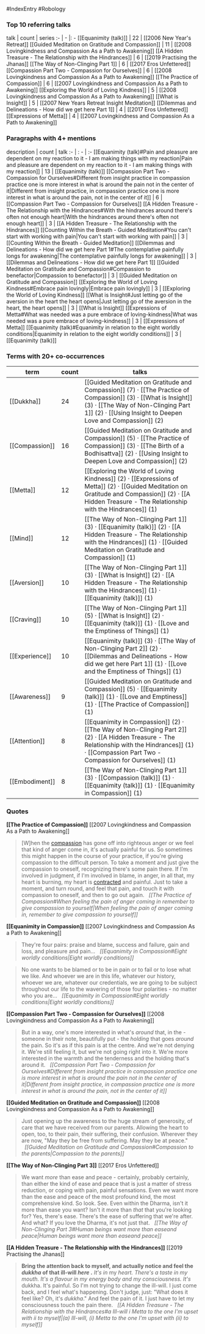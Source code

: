 #IndexEntry #Robology

### Top 10 referring talks
talk | count | series
:- | - |: -
[[Equanimity (talk)]] | 22 | [[2006 New Year's Retreat]]
[[Guided Meditation on Gratitude and Compassion]] | 11 | [[2008 Lovingkindness and Compassion As a Path to Awakening]]
[[A Hidden Treasure - The Relationship with the Hindrances]] | 6 | [[2019 Practising the Jhanas]]
[[The Way of Non-Clinging Part 1]] | 6 | [[2017 Eros Unfettered]]
[[Compassion Part Two - Compassion for Ourselves]] | 6 | [[2008 Lovingkindness and Compassion As a Path to Awakening]]
[[The Practice of Compassion]] | 6 | [[2007 Lovingkindness and Compassion As a Path to Awakening]]
[[Exploring the World of Loving Kindness]] | 5 | [[2008 Lovingkindness and Compassion As a Path to Awakening]]
[[What is Insight]] | 5 | [[2007 New Years Retreat Insight Meditation]]
[[Dilemmas and Delineations - How did we get here Part 1]] | 4 | [[2017 Eros Unfettered]]
[[Expressions of Metta]] | 4 | [[2007 Lovingkindness and Compassion As a Path to Awakening]]

### Paragraphs with 4+ mentions
description | count | talk
:- | : - | :-
[[Equanimity (talk)#Pain and pleasure are dependent on my reaction to it - I am making things with my reaction\|Pain and pleasure are dependent on my reaction to it - I am making things with my reaction]] | 13 | [[Equanimity (talk)]]
[[Compassion Part Two - Compassion for Ourselves#Different from insight practice in compassion practice one is more interest in what is around the pain not in the center of it\|Different from insight practice, in compassion practice one is more interest in what is around the pain, not in the center of it]] | 6 | [[Compassion Part Two - Compassion for Ourselves]]
[[A Hidden Treasure - The Relationship with the Hindrances#With the hindrances around there's often not enough heart\|With the hindrances around there's often not enough heart]] | 3 | [[A Hidden Treasure - The Relationship with the Hindrances]]
[[Counting Within the Breath - Guided Meditation#You can't start with working with pain\|You can't start with working with pain]] | 3 | [[Counting Within the Breath - Guided Meditation]]
[[Dilemmas and Delineations - How did we get here Part 1#The contemplative painfully longs for awakening\|The contemplative painfully longs for awakening]] | 3 | [[Dilemmas and Delineations - How did we get here Part 1]]
[[Guided Meditation on Gratitude and Compassion#Compassion to benefactor\|Compassion to benefactor]] | 3 | [[Guided Meditation on Gratitude and Compassion]]
[[Exploring the World of Loving Kindness#Embrace pain lovingly\|Embrace pain lovingly]] | 3 | [[Exploring the World of Loving Kindness]]
[[What is Insight#Just letting go of the aversion in the heart the heart opens\|Just letting go of the aversion in the heart, the heart opens]] | 3 | [[What is Insight]]
[[Expressions of Metta#What was needed was a pure embrace of loving-kindness\|What was needed was a pure embrace of loving-kindness]] | 3 | [[Expressions of Metta]]
[[Equanimity (talk)#Equanimity in relation to the eight worldly conditions\|Equanimity in relation to the eight worldly conditions]] | 3 | [[Equanimity (talk)]]

### Terms with 20+ co-occurrences
term | count | talks
-|-|-
[[Dukkha]] | 24 | <span class="counts">[[Guided Meditation on Gratitude and Compassion]] (7) · [[The Practice of Compassion]] (3) · [[What is Insight]] (3) · [[The Way of Non-Clinging Part 1]] (2) · [[Using Insight to Deepen Love and Compassion]] (2)</span> 
[[Compassion]] | 16 | <span class="counts">[[Guided Meditation on Gratitude and Compassion]] (5) · [[The Practice of Compassion]] (3) · [[The Birth of a Bodhisattva]] (2) · [[Using Insight to Deepen Love and Compassion]] (2)</span> 
[[Metta]] | 12 | <span class="counts">[[Exploring the World of Loving Kindness]] (2) · [[Expressions of Metta]] (2) · [[Guided Meditation on Gratitude and Compassion]] (2) · [[A Hidden Treasure - The Relationship with the Hindrances]] (1)</span> 
[[Mind]] | 12 | <span class="counts">[[The Way of Non-Clinging Part 1]] (3) · [[Equanimity (talk)]] (2) · [[A Hidden Treasure - The Relationship with the Hindrances]] (1) · [[Guided Meditation on Gratitude and Compassion]] (1)</span> 
[[Aversion]] | 10 | <span class="counts">[[The Way of Non-Clinging Part 1]] (3) · [[What is Insight]] (2) · [[A Hidden Treasure - The Relationship with the Hindrances]] (1) · [[Equanimity (talk)]] (1)</span> 
[[Craving]] | 10 | <span class="counts">[[The Way of Non-Clinging Part 1]] (5) · [[What is Insight]] (2) · [[Equanimity (talk)]] (1) · [[Love and the Emptiness of Things]] (1)</span> 
[[Experience]] | 10 | <span class="counts">[[Equanimity (talk)]] (3) · [[The Way of Non-Clinging Part 2]] (2) · [[Dilemmas and Delineations - How did we get here Part 1]] (1) · [[Love and the Emptiness of Things]] (1)</span> 
[[Awareness]] | 9 | <span class="counts">[[Guided Meditation on Gratitude and Compassion]] (5) · [[Equanimity (talk)]] (1) · [[Love and Emptiness]] (1) · [[The Practice of Compassion]] (1)</span> 
[[Attention]] | 8 | <span class="counts">[[Equanimity in Compassion]] (2) · [[The Way of Non-Clinging Part 2]] (2) · [[A Hidden Treasure - The Relationship with the Hindrances]] (1) · [[Compassion Part Two - Compassion for Ourselves]] (1)</span> 
[[Embodiment]] | 8 | <span class="counts">[[The Way of Non-Clinging Part 1]] (3) · [[Compassion (talk)]] (1) · [[Equanimity (talk)]] (1) · [[Equanimity in Compassion]] (1)</span> 

### Quotes
**[[The Practice of Compassion]]**
<span class="counts">[[2007 Lovingkindness and Compassion As a Path to Awakening]]</span>
> [W]hen the [compassion](https://publish.obsidian.md/rob-burbea/Index/Compassion) has gone off into righteous anger or we feel that kind of anger come in, it's actually painful for us. So sometimes this might happen in the course of your practice, if you're giving compassion to the difficult person. To take a moment and just give the compassion to oneself, recognizing there's some pain there. If I'm involved in judgment, if I'm involved in blame, in anger, in all that, my heart is burning, my heart is [contracted](https://publish.obsidian.md/rob-burbea/Index/Contraction) and painful. Just to take a moment, and turn round, and feel that pain, and touch it with compassion to oneself, and then to go out again. &nbsp;&nbsp;<span class="counts">_[[The Practice of Compassion#When feeling the pain of anger coming in remember to give compassion to yourself|When feeling the pain of anger coming in, remember to give compassion to yourself]]_</span>

**[[Equanimity in Compassion]]**
<span class="counts">[[2007 Lovingkindness and Compassion As a Path to Awakening]]</span>
> They're four pairs: praise and blame, success and failure, gain and loss, and pleasure and pain... &nbsp;&nbsp;<span class="counts">_[[Equanimity in Compassion#Eight worldly conditions|Eight worldly conditions]]_</span>

> No one wants to be blamed or to be in pain or to fail or to lose what we like. And whoever we are in this life, whatever our history, whoever we are, whatever our credentials, we are going to be subject throughout our life to the wavering of those four polarities - no matter who you are... &nbsp;&nbsp;<span class="counts">_[[Equanimity in Compassion#Eight worldly conditions|Eight worldly conditions]]_</span>

**[[Compassion Part Two - Compassion for Ourselves]]**
<span class="counts">[[2008 Lovingkindness and Compassion As a Path to Awakening]]</span>
> But in a way, one's more interested in what's _around_ that, in the - someone in their note, beautifully put - the _holding_ that goes _around_ the pain. So it's as if this pain is at the centre. And we're not denying it. We're still feeling it, but we're not going right into it. We're more interested in the warmth and the tenderness and the holding that's around it. &nbsp;&nbsp;<span class="counts">_[[Compassion Part Two - Compassion for Ourselves#Different from insight practice in compassion practice one is more interest in what is around the pain not in the center of it|Different from insight practice, in compassion practice one is more interest in what is around the pain, not in the center of it]]_</span>

**[[Guided Meditation on Gratitude and Compassion]]**
<span class="counts">[[2008 Lovingkindness and Compassion As a Path to Awakening]]</span>
> Just opening up the awareness to the huge stream of generosity, of care that we have received from our parents. Allowing the heart to open, too, to their pain, their suffering, their confusion. Wherever they are now, "May they be free from suffering. May they be at peace." &nbsp;&nbsp;<span class="counts">_[[Guided Meditation on Gratitude and Compassion#Compassion to the parents|Compassion to the parents]]_</span>

**[[The Way of Non-Clinging Part 3]]**
<span class="counts">[[2017 Eros Unfettered]]</span>
> We want _more_ than ease and peace - certainly, probably certainly, than either the kind of ease and peace that is just a matter of stress reduction, or coping with pain, painful sensations. Even we want more than the ease and peace of the most profound kind, the most comprehensive kind. So look. See. Even within the Dharma, isn't it more than ease you want? Isn't it more than _that_ that you're looking for? Yes, there's ease. There's the ease of suffering that we're after. And what? If you love the Dharma, it's not just that. &nbsp;&nbsp;<span class="counts">_[[The Way of Non-Clinging Part 3#Human beings want more than easeand peace|Human beings want more than easeand peace]]_</span>

**[[A Hidden Treasure - The Relationship with the Hindrances]]**
<span class="counts">[[2019 Practising the Jhanas]]</span>
> **Bring the attention back to myself, and actually notice and feel the _dukkha_ of that ill-will _here_ .** _It's in_ my _heart. There's a taste in my mouth. It's a flavour in my energy body and my consciousness. It's_ dukkha. It's painful. So I'm not trying to change the ill-will. I just come back, and I feel what's happening. Don't judge, just: "What does it feel like? Oh, it's _dukkha_." And feel the pain of it. I just have to let my consciousness touch the pain there. &nbsp;&nbsp;<span class="counts">_[[A Hidden Treasure - The Relationship with the Hindrances#a Ill-will i Metta to the one I'm upset with ii to myself|(a) Ill-will, (i) Metta to the one I'm upset with (ii) to myself]]_</span>


